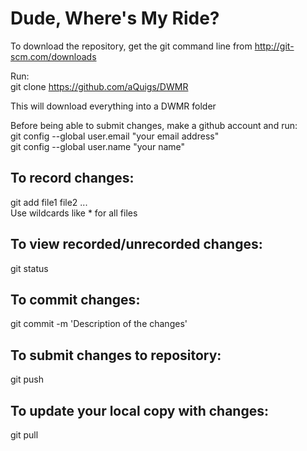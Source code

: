 Dude, Where's My Ride?
======================

To download the repository, get the git command line from
http://git-scm.com/downloads

Run:
<br />
git clone https://github.com/aQuigs/DWMR

This will download everything into a DWMR folder

Before being able to submit changes, make a github account and run:
<br />
git config --global user.email "your email address"
<br />
git config --global user.name "your name"

To record changes:
------------------
git add file1 file2 ...
<br />
Use wildcards like * for all files

To view recorded/unrecorded changes:
-------------------------
git status

To commit changes:
------------------
git commit -m 'Description of the changes' 

To submit changes to repository:
--------------------------------
git push

To update your local copy with changes:
--------------------------------------
git pull

